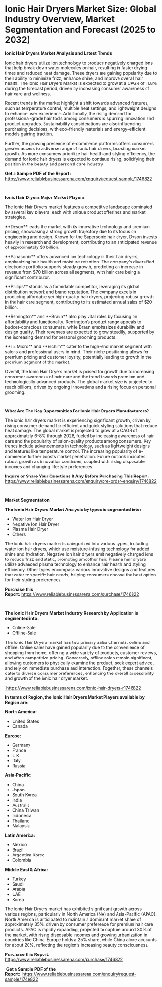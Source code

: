 <p><h1>Ionic Hair Dryers Market Size: Global Industry Overview, Market Segmentation and Forecast (2025 to 2032)</h1></p><p><strong>Ionic Hair Dryers Market Analysis and Latest Trends</strong></p>
<p><p>Ionic hair dryers utilize ion technology to produce negatively charged ions that help break down water molecules on hair, resulting in faster drying times and reduced heat damage. These dryers are gaining popularity due to their ability to minimize frizz, enhance shine, and improve overall hair health. The Ionic Hair Dryers Market is expected to grow at a CAGR of 11.8% during the forecast period, driven by increasing consumer awareness of hair care and wellness.</p><p>Recent trends in the market highlight a shift towards advanced features, such as temperature control, multiple heat settings, and lightweight designs to enhance user experience. Additionally, the rising demand for professional-grade hair tools among consumers is spurring innovation and product upgrades. Sustainability considerations are also influencing purchasing decisions, with eco-friendly materials and energy-efficient models gaining traction. </p><p>Further, the growing presence of e-commerce platforms offers consumers greater access to a diverse range of ionic hair dryers, boosting market growth. As more consumers prioritize hair health and styling efficiency, the demand for ionic hair dryers is expected to continue rising, solidifying their position in the beauty and personal care industry.</p></p>
<p><strong>Get a Sample PDF of the Report:&nbsp;</strong> <a href="https://www.reliablebusinessarena.com/enquiry/request-sample/1746822?utm_campaign=3193&utm_medium=2&utm_source=Github&utm_content=ia&utm_term=15042025&utm_id=ionic-hair-dryers">https://www.reliablebusinessarena.com/enquiry/request-sample/1746822</a></p>
<p>&nbsp;</p>
<p><strong>Ionic Hair Dryers Major Market Players</strong></p>
<p><p>The Ionic Hair Dryers market features a competitive landscape dominated by several key players, each with unique product offerings and market strategies. </p><p>**Dyson** leads the market with its innovative technology and premium pricing, showcasing a strong growth trajectory due to its focus on engineering and design. Known for the Supersonic hair dryer, Dyson invests heavily in research and development, contributing to an anticipated revenue of approximately $3 billion.</p><p>**Panasonic** offers advanced ion technology in their hair dryers, emphasizing hair health and moisture retention. The company's diversified electronic portfolio supports steady growth, predicting an increase in revenue from $70 billion across all segments, with hair care being a significant contributor.</p><p>**Philips** stands as a formidable competitor, leveraging its global distribution network and brand reputation. The company excels in producing affordable yet high-quality hair dryers, projecting robust growth in the hair care segment, contributing to its estimated annual sales of $20 billion.</p><p>**Remington** and **Braun** also play vital roles by focusing on affordability and functionality. Remington’s product range appeals to budget-conscious consumers, while Braun emphasizes durability and design quality. Their revenues are expected to grow steadily, supported by the increasing demand for personal grooming products.</p><p>**T3 Micro** and **Elchim** cater to the high-end market segment with salons and professional users in mind. Their niche positioning allows for premium pricing and customer loyalty, potentially leading to growth in the premium segment of the market.</p><p>Overall, the Ionic Hair Dryers market is poised for growth due to increasing consumer awareness of hair care and the trend towards premium and technologically advanced products. The global market size is projected to reach billions, driven by ongoing innovations and a rising focus on personal grooming.</p></p>
<p>&nbsp;</p>
<p><strong>What Are The Key Opportunities For Ionic Hair Dryers Manufacturers?</strong></p>
<p><p>The ionic hair dryers market is experiencing significant growth, driven by rising consumer demand for efficient and quick styling solutions that reduce heat damage. The global market is projected to grow at a CAGR of approximately 6-8% through 2028, fueled by increasing awareness of hair care and the popularity of salon-quality products among consumers. Key trends include advancements in technology, such as lightweight designs and features like temperature control. The increasing popularity of e-commerce further boosts market penetration. Future outlook indicates robust growth as innovation continues, coupled with rising disposable incomes and changing lifestyle preferences.</p></p>
<p><strong>Inquire or Share Your Questions If Any Before Purchasing This Report:</strong> <a href="https://www.reliablebusinessarena.com/enquiry/pre-order-enquiry/1746822?utm_campaign=3193&utm_medium=2&utm_source=Github&utm_content=ia&utm_term=15042025&utm_id=ionic-hair-dryers">https://www.reliablebusinessarena.com/enquiry/pre-order-enquiry/1746822</a></p>
<p>&nbsp;</p>
<p><strong>Market Segmentation</strong></p>
<p><strong>The Ionic Hair Dryers Market Analysis by types is segmented into:</strong></p>
<p><ul><li>Water Ion Hair Dryer</li><li>Negative Ion Hair Dryer</li><li>Plasma Hair Dryer</li><li>Others</li></ul></p>
<p><p>The ionic hair dryers market is categorized into various types, including water ion hair dryers, which use moisture-infusing technology for added shine and hydration. Negative ion hair dryers emit negatively charged ions to reduce frizz and static, promoting smoother hair. Plasma hair dryers utilize advanced plasma technology to enhance hair health and styling efficiency. Other types encompass various innovative designs and features that cater to specific hair needs, helping consumers choose the best option for their styling preferences.</p></p>
<p><strong>Purchase this Report:&nbsp;</strong><a href="https://www.reliablebusinessarena.com/purchase/1746822?utm_campaign=3193&utm_medium=2&utm_source=Github&utm_content=ia&utm_term=15042025&utm_id=ionic-hair-dryers">https://www.reliablebusinessarena.com/purchase/1746822</a></p>
<p>&nbsp;</p>
<p><strong>The Ionic Hair Dryers Market Industry Research by Application is segmented into:</strong></p>
<p><ul><li>Online-Sale</li><li>Offline-Sale</li></ul></p>
<p><p>The Ionic Hair Dryers market has two primary sales channels: online and offline. Online sales have gained popularity due to the convenience of shopping from home, offering a wide variety of products, customer reviews, and often competitive pricing. Conversely, offline sales remain significant, allowing customers to physically examine the product, seek expert advice, and rely on immediate purchase and interaction. Together, these channels cater to diverse consumer preferences, enhancing the overall accessibility and growth of the ionic hair dryer market.</p></p>
<p><a href="https://www.reliablebusinessarena.com/ionic-hair-dryers-r1746822?utm_campaign=3193&utm_medium=2&utm_source=Github&utm_content=ia&utm_term=15042025&utm_id=ionic-hair-dryers">&nbsp;https://www.reliablebusinessarena.com/ionic-hair-dryers-r1746822</a></p>
<p><strong>In terms of Region, the Ionic Hair Dryers Market Players available by Region are:</strong></p>
<p>
    <p> <strong> North America: </strong>
        <ul>
            <li>United States</li>
            <li>Canada</li>
        </ul>
        </p> 
    <p> <strong> Europe: </strong>
        <ul>
            <li>Germany</li>
            <li>France</li>
            <li>U.K.</li>
            <li>Italy</li>
            <li>Russia</li>
        </ul>
        </p> 
    <p> <strong> Asia-Pacific: </strong>
        <ul>
            <li>China</li>
            <li>Japan</li>
            <li>South Korea</li>
            <li>India</li>
            <li>Australia</li>
            <li>China Taiwan</li>
            <li>Indonesia</li>
            <li>Thailand</li>
            <li>Malaysia</li>
        </ul>
        </p> 
    <p> <strong> Latin America: </strong>
        <ul>
            <li>Mexico</li>
            <li>Brazil</li>
            <li>Argentina Korea</li>
            <li>Colombia</li>
        </ul>
        </p> 
    <p> <strong> Middle East & Africa: </strong>
        <ul>
            <li>Turkey</li>
            <li>Saudi</li>
            <li>Arabia</li>
            <li>UAE</li>
            <li>Korea</li>
        </ul>
    </p>
    </p>
<p><p>The Ionic Hair Dryers market has exhibited significant growth across various regions, particularly in North America (NA) and Asia-Pacific (APAC). North America is anticipated to maintain a dominant market share of approximately 35%, driven by consumer preference for premium hair care products. APAC is rapidly expanding, projected to capture around 30% of the market, with rising disposable incomes and growing urbanization in countries like China. Europe holds a 25% share, while China alone accounts for about 20%, reflecting the region’s increasing beauty consciousness.</p></p>
<p><strong>Purchase this Report: </strong><a href="https://www.reliablebusinessarena.com/purchase/1746822?utm_campaign=3193&utm_medium=2&utm_source=Github&utm_content=ia&utm_term=15042025&utm_id=ionic-hair-dryers">https://www.reliablebusinessarena.com/purchase/1746822</a></p>
<p>&nbsp;<strong>Get a Sample PDF of the Report:&nbsp;&nbsp;</strong><a href="https://www.reliablebusinessarena.com/enquiry/request-sample/1746822?utm_campaign=3193&utm_medium=2&utm_source=Github&utm_content=ia&utm_term=15042025&utm_id=ionic-hair-dryers">https://www.reliablebusinessarena.com/enquiry/request-sample/1746822</a></p>
<p><strong></strong></p>
<p><p></p><p></p><p></p></p>